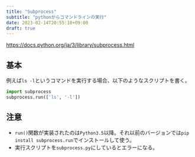```yaml
---
title: "Subprocess"
subtitle: "pythonからコマンドラインの実行"
date: 2023-02-14T20:55:18+09:00
draft: true
---
```


https://docs.python.org/ja/3/library/subprocess.html

## 基本
例えば`ls -l`というコマンドを実行する場合、以下のようなスクリプトを書く。

```python
import subprocess
subprocess.run(['ls', '-l'])
```

## 注意
- `run()`関数が実装されたのは`Python3.5`以降。それ以前のバージョンでは`pip install subprocess.run`でインストールして使う。
- 実行スクリプトを`subprocess.py`にしているとエラーになる。

